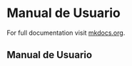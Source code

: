 # Manual de Usuario

For full documentation visit [mkdocs.org](https://www.mkdocs.org).

## Manual de Usuario
